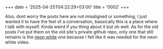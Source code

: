 +++
date = '2025-04-25T04:22:29+03:00'
title = '0002'
+++

Also, dont worry the posts here are not misaligned or something, I just wanted it to have the feel of a conversation, bassically this is a place where I talk with myself. Kinda weird if you thing about it but oh well. As for the old posts I've put them on the old site's private github repo, only one that still remains is the [neon white](/neon-white) one because I felt like it was needed for the neon white video.